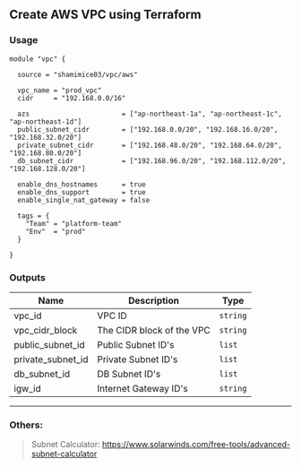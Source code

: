 ## Create AWS VPC using Terraform

### Usage
```
module "vpc" {

  source = "shamimice03/vpc/aws"
  
  vpc_name = "prod_vpc"
  cidr     = "192.168.0.0/16"

  azs                       = ["ap-northeast-1a", "ap-northeast-1c", "ap-northeast-1d"]
  public_subnet_cidr        = ["192.168.0.0/20", "192.168.16.0/20", "192.168.32.0/20"]
  private_subnet_cidr       = ["192.168.48.0/20", "192.168.64.0/20", "192.168.80.0/20"]
  db_subnet_cidr            = ["192.168.96.0/20", "192.168.112.0/20", "192.168.128.0/20"]
  
  enable_dns_hostnames      = true
  enable_dns_support        = true
  enable_single_nat_gateway = false

  tags = {
    "Team" = "platform-team"
    "Env"  = "prod"
  }

}
```

### Outputs
| Name | Description | Type |
|------|---------|-----------|
vpc_id | VPC ID | `string`
vpc_cidr_block | The CIDR block of the VPC | `string`
public_subnet_id | Public Subnet ID's | `list`
private_subnet_id | Private Subnet ID's | `list`
db_subnet_id | DB Subnet ID's | `list`
igw_id | Internet Gateway ID's | `string`



***
### Others:
> Subnet Calculator: https://www.solarwinds.com/free-tools/advanced-subnet-calculator